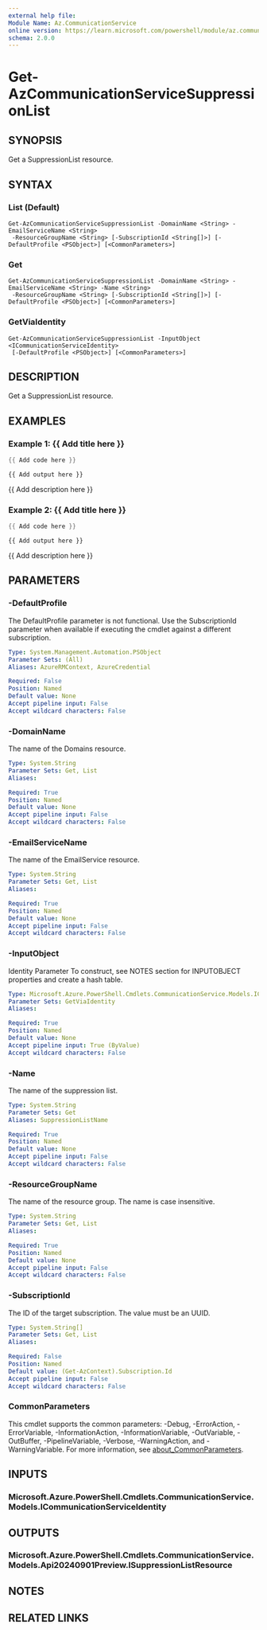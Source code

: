 ```yaml
---
external help file:
Module Name: Az.CommunicationService
online version: https://learn.microsoft.com/powershell/module/az.communicationservice/get-azcommunicationservicesuppressionlist
schema: 2.0.0
---
```


# Get-AzCommunicationServiceSuppressionList

## SYNOPSIS
Get a SuppressionList resource.

## SYNTAX

### List (Default)
```
Get-AzCommunicationServiceSuppressionList -DomainName <String> -EmailServiceName <String>
 -ResourceGroupName <String> [-SubscriptionId <String[]>] [-DefaultProfile <PSObject>] [<CommonParameters>]
```

### Get
```
Get-AzCommunicationServiceSuppressionList -DomainName <String> -EmailServiceName <String> -Name <String>
 -ResourceGroupName <String> [-SubscriptionId <String[]>] [-DefaultProfile <PSObject>] [<CommonParameters>]
```

### GetViaIdentity
```
Get-AzCommunicationServiceSuppressionList -InputObject <ICommunicationServiceIdentity>
 [-DefaultProfile <PSObject>] [<CommonParameters>]
```

## DESCRIPTION
Get a SuppressionList resource.

## EXAMPLES

### Example 1: {{ Add title here }}
```powershell
{{ Add code here }}
```

```output
{{ Add output here }}
```

{{ Add description here }}

### Example 2: {{ Add title here }}
```powershell
{{ Add code here }}
```

```output
{{ Add output here }}
```

{{ Add description here }}

## PARAMETERS

### -DefaultProfile
The DefaultProfile parameter is not functional.
Use the SubscriptionId parameter when available if executing the cmdlet against a different subscription.

```yaml
Type: System.Management.Automation.PSObject
Parameter Sets: (All)
Aliases: AzureRMContext, AzureCredential

Required: False
Position: Named
Default value: None
Accept pipeline input: False
Accept wildcard characters: False
```

### -DomainName
The name of the Domains resource.

```yaml
Type: System.String
Parameter Sets: Get, List
Aliases:

Required: True
Position: Named
Default value: None
Accept pipeline input: False
Accept wildcard characters: False
```

### -EmailServiceName
The name of the EmailService resource.

```yaml
Type: System.String
Parameter Sets: Get, List
Aliases:

Required: True
Position: Named
Default value: None
Accept pipeline input: False
Accept wildcard characters: False
```

### -InputObject
Identity Parameter
To construct, see NOTES section for INPUTOBJECT properties and create a hash table.

```yaml
Type: Microsoft.Azure.PowerShell.Cmdlets.CommunicationService.Models.ICommunicationServiceIdentity
Parameter Sets: GetViaIdentity
Aliases:

Required: True
Position: Named
Default value: None
Accept pipeline input: True (ByValue)
Accept wildcard characters: False
```

### -Name
The name of the suppression list.

```yaml
Type: System.String
Parameter Sets: Get
Aliases: SuppressionListName

Required: True
Position: Named
Default value: None
Accept pipeline input: False
Accept wildcard characters: False
```

### -ResourceGroupName
The name of the resource group.
The name is case insensitive.

```yaml
Type: System.String
Parameter Sets: Get, List
Aliases:

Required: True
Position: Named
Default value: None
Accept pipeline input: False
Accept wildcard characters: False
```

### -SubscriptionId
The ID of the target subscription.
The value must be an UUID.

```yaml
Type: System.String[]
Parameter Sets: Get, List
Aliases:

Required: False
Position: Named
Default value: (Get-AzContext).Subscription.Id
Accept pipeline input: False
Accept wildcard characters: False
```

### CommonParameters
This cmdlet supports the common parameters: -Debug, -ErrorAction, -ErrorVariable, -InformationAction, -InformationVariable, -OutVariable, -OutBuffer, -PipelineVariable, -Verbose, -WarningAction, and -WarningVariable. For more information, see [about_CommonParameters](http://go.microsoft.com/fwlink/?LinkID=113216).

## INPUTS

### Microsoft.Azure.PowerShell.Cmdlets.CommunicationService.Models.ICommunicationServiceIdentity

## OUTPUTS

### Microsoft.Azure.PowerShell.Cmdlets.CommunicationService.Models.Api20240901Preview.ISuppressionListResource

## NOTES

## RELATED LINKS

